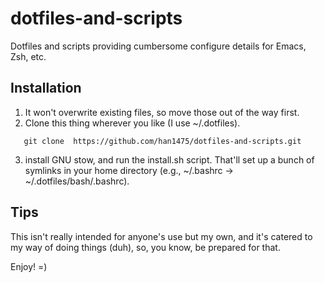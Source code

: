 # dotfiles-and-scripts
Dotfiles and scripts providing cumbersome configure details for Emacs, Zsh, etc. 

## Installation
1. It won't overwrite existing files, so move those out of the way first.
2. Clone this thing wherever you like (I use ~/.dotfiles).
```
   git clone  https://github.com/han1475/dotfiles-and-scripts.git
```
3. install GNU stow, and run the install.sh script. That'll set up a bunch of symlinks in your home directory (e.g., ~/.bashrc → ~/.dotfiles/bash/.bashrc).

## Tips
This isn't really intended for anyone's use but my own, and it's catered to my way of doing things (duh), so, you know, be prepared for that.

Enjoy! =)
